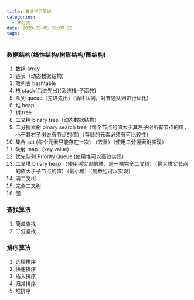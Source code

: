 ```yaml
---
title: 算法学习笔记
categories:
  - 未分类
date: 2020-06-05 09:09:28
tags:
---
```

### 数据结构(线性结构/树形结构/图结构)
1. 数组 array
2. 链表（动态数据结构）
3. 散列表 hashtable
4. 栈 stack(后进先出)(系统栈-子函数)
5. 队列 queue（先进先出）(循环队列，对普通队列进行优化)
6. 堆 heap
7. 树 tree
8. 二叉树 binary tree（动态数据结构）
9. 二分搜索树 binary search tree（每个节点的值大于其左子树所有节点的值，小于其右子树说有节点的值）（存储的元素必须有可比较性）
10. 集合 set (每个元素只能存在一次) （去重）（使用二分搜索树实现）
11. 映射 map （key value)
12. 优先队列 Priority Queue (使用堆可以高效实现)
13. 二叉堆 binary heap （使用树实现的堆，是一棵完全二叉树）（最大堆父节点的值大于子节点的值）（最小堆）（用数组可以实现）
14. 满二叉树
15. 完全二叉树
16. 图

### 查找算法
1. 简单查找
2. 二分查找

### 排序算法
1. 选择排序
2. 快速排序
3. 插入排序
4. 归并排序
5. 堆排序